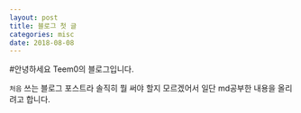 ```yaml
---
layout: post
title: 블로그 첫 글
categories: misc
date: 2018-08-08
---
```


#안녕하세요 Teem0의 블로그입니다.

`처음` 쓰는 블로그 포스트라 솔직히 뭘 써야 할지 모르겠어서 일단 md공부한 내용을 올리려고 합니다. 




